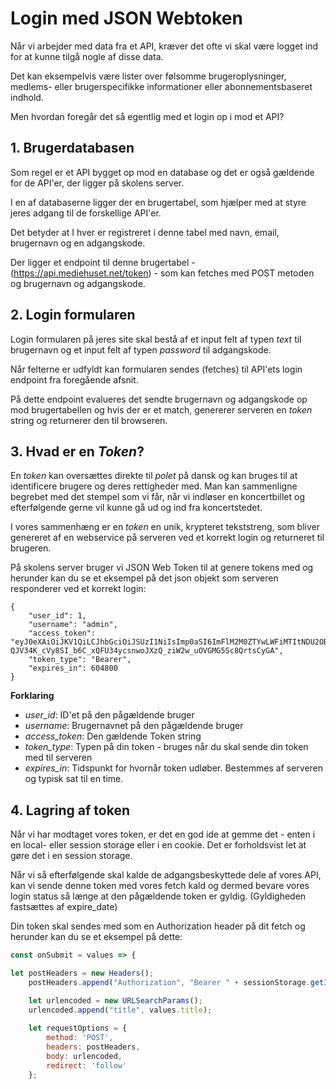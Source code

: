 # Login med JSON Webtoken

Når vi arbejder med data fra et API, kræver det ofte vi skal være logget ind for at kunne tilgå nogle af disse data.

Det kan eksempelvis være lister over følsomme brugeroplysninger, medlems- eller brugerspecifikke informationer eller abonnementsbaseret indhold.

Men hvordan foregår det så egentlig med et login op i mod et API?

## 1. Brugerdatabasen
Som regel er et API bygget op mod en database og det er også gældende for de API'er, der ligger på skolens server.

I en af databaserne ligger der en brugertabel, som hjælper med at styre jeres adgang til de forskellige API'er.

Det betyder at I hver er registreret i denne tabel med navn, email, brugernavn og en adgangskode. 

Der ligger et endpoint til denne brugertabel - (https://api.mediehuset.net/token) - som kan fetches med POST metoden og brugernavn og adgangskode. 

## 2. Login formularen

Login formularen på jeres site skal bestå af et input felt af typen *text* til brugernavn og et input felt af typen *password* til adgangskode. 

Når felterne er udfyldt kan formularen sendes (fetches) til API'ets login endpoint fra foregående afsnit.

På dette endpoint evalueres det sendte brugernavn og adgangskode op mod brugertabellen og hvis der er et match, genererer serveren en *token* string og returnerer den til browseren.

## 3. Hvad er en *Token*?

En *token* kan oversættes direkte til *polet* på dansk og kan bruges til at identificere brugere og deres rettigheder med. Man kan sammenligne begrebet med det stempel som vi får, når vi indløser en koncertbillet og efterfølgende gerne vil kunne gå ud og ind fra koncertstedet.

I vores sammenhæng er en *token* en unik, krypteret tekststreng, som bliver genereret af en webservice på serveren ved et korrekt login og returneret til brugeren.

På skolens server bruger vi JSON Web Token til at genere tokens med og herunder kan du se et eksempel på det json objekt som serveren responderer ved et korrekt login:
```
{
    "user_id": 1,
    "username": "admin",
    "access_token": "eyJ0eXAiOiJKV1QiLCJhbGciOiJSUzI1NiIsImp0aSI6ImFlM2M0ZTYwLWFiMTItNDU2OB04MzE0LTRkMjE3MTNmMGI3NSJ9.eyJpc3MiOiJhcGkubWVkaWVodXNldC5uZXQiLCJqdGkiOiJhZTNjNGU2MC1hYjEyLTQ1NjktODMxNC00ZDIxNzEzZjBiNzUiLCJpYXQiOjE2MTE3NDEzNDEsIm5iZiK6MLYxMTc0MTM0MSwiZXhwIjoxNjEyMzQ2MTQxLCJ1aWQiOiIxIn0.4NofUrGYqiTn3Lm7o0rTaaAEuw-QJV34K_cVy8SI_b6C_xQFU34ycsnwoJXzQ_ziW2w_uOVGMG5Sc8QrtsCyGA",
    "token_type": "Bearer",
    "expires_in": 604800
}
```
**Forklaring**
- *user_id*: ID'et på den pågældende bruger
- *username*: Brugernavnet på den pågældende bruger
- *access_token*: Den gældende Token string
- *token_type*: Typen på din token - bruges når du skal sende din token med til serveren
- *expires_in*: Tidspunkt for hvornår token udløber. Bestemmes af serveren og typisk sat til en time.  

## 4. Lagring af token

Når vi har modtaget vores token, er det en god ide at gemme det - enten i en local- eller session storage eller i en cookie. Det er forholdsvist let at gøre det i en session storage.

Når vi så efterfølgende skal kalde de adgangsbeskyttede dele af vores API, kan vi sende denne token med vores fetch kald og dermed bevare vores login status så længe at den pågældende token er gyldig. (Gyldigheden fastsættes af expire_date)

Din token skal sendes med som en Authorization header på dit fetch og herunder kan du se et eksempel på dette:

```js
const onSubmit = values => {

let postHeaders = new Headers();
    postHeaders.append("Authorization", "Bearer " + sessionStorage.getItem('token'));

    let urlencoded = new URLSearchParams();
    urlencoded.append("title", values.title);
    
    let requestOptions = {
        method: 'POST',
        headers: postHeaders,
        body: urlencoded,
        redirect: 'follow'
    };
```









